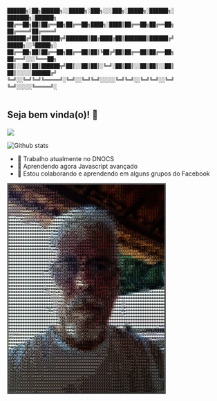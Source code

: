 ```
██████╗░██╗██████╗░░█████╗░███╗░░░███╗░█████╗░██████╗░  ███████╗░██████╗
██╔══██╗██║██╔══██╗██╔══██╗████╗░████║██╔══██╗██╔══██╗  ██╔════╝██╔════╝
██████╔╝██║██████╦╝███████║██╔████╔██║███████║██████╔╝  █████╗░░╚█████╗░
██╔══██╗██║██╔══██╗██╔══██║██║╚██╔╝██║██╔══██║██╔══██╗  ██╔══╝░░░╚═══██╗
██║░░██║██║██████╦╝██║░░██║██║░╚═╝░██║██║░░██║██║░░██║  ██║░░░░░██████╔╝
╚═╝░░╚═╝╚═╝╚═════╝░╚═╝░░╚═╝╚═╝░░░░░╚═╝╚═╝░░╚═╝╚═╝░░╚═╝  ╚═╝░░░░░╚═════╝░
                                                                                
```
## Seja bem vinda(o)! 👋

<a href="https://github.com/Gurupreet">
  <img align="center" src="https://github-readme-stats.vercel.app/api/top-langs/?username=vanessaswerts&theme=dracula&hide_langs_below=1" />
</a>

![Github stats](https://github-readme-stats.vercel.app/api?username=ribafs&theme=highcontrast&show_icons=true&count_private=true)


- 🔭 Trabalho atualmente no DNOCS
- 🌱 Aprendendo agora Javascript avançado
- 🤔 Estou colaborando e aprendendo em alguns grupos do Facebook

![](riba-ascii.png)
